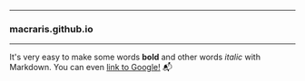 ------------------------
### macraris.github.io  
------------------------

It's very easy to make some words **bold** and other words *italic* with Markdown. You can even [link to Google!](http://google.com)
:mailbox_with_mail:
